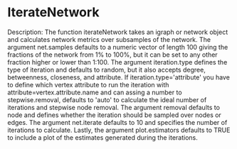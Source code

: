 # IterateNetwork

Description: The function iterateNetwork takes an igraph or network object and calculates network metrics over subsamples of the network. The argument net.samples defaults to a numeric vector of length 100 giving the fractions of the network from 1% to 100%, but it can be set to any other fraction higher or lower than 1:100. The argument iteration.type defines the type of iteration and defaults to random, but it also accepts degree, betweenness, closeness, and attribute. If iteration.type='attribute' you have to define which vertex attribute to run the iteration with attribute=vertex.attribute.name and can assing a number to stepwise.removal, defaults to 'auto' to calculate the ideal number of iterations and stepwise node removal. The argument removal defaults to node and defines whether the iteration should be sampled over nodes or edges. The argument net.iterate defaults to 10 and specifies the number of iterations to calculate. Lastly, the argument plot.estimators defaults to TRUE to include a plot of the estimates generated during the iterations.
